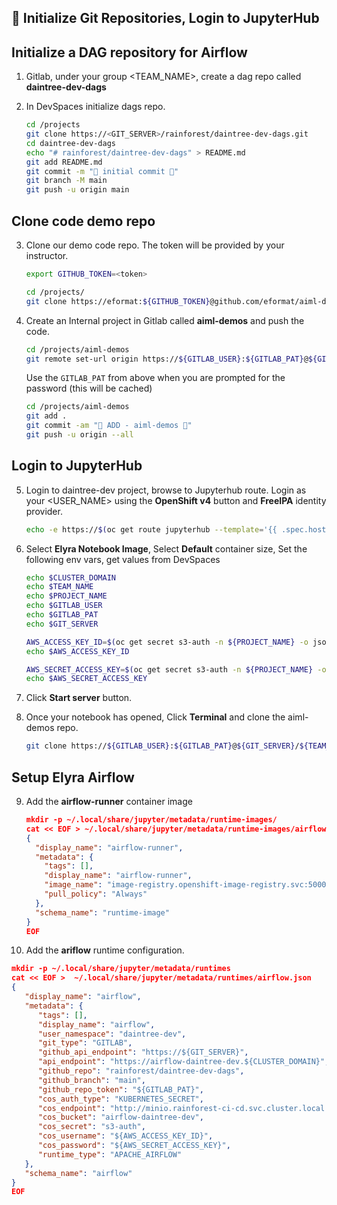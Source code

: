 ## 🐑️ Initialize Git Repositories, Login to JupyterHub
## Initialize a DAG repository for Airflow

1. Gitlab, under your group <TEAM_NAME>, create a dag repo called **daintree-dev-dags**

2. In DevSpaces initialize dags repo.

    ```bash
    cd /projects
    git clone https://<GIT_SERVER>/rainforest/daintree-dev-dags.git
    cd daintree-dev-dags
    echo "# rainforest/daintree-dev-dags" > README.md
    git add README.md
    git commit -m "🦩 initial commit 🦩"
    git branch -M main
    git push -u origin main
    ```

## Clone code demo repo

3. Clone our demo code repo. The token will be provided by your instructor.

   ```bash
   export GITHUB_TOKEN=<token>
   ```

   ```bash
   cd /projects/
   git clone https://eformat:${GITHUB_TOKEN}@github.com/eformat/aiml-demos.git
   ```

4. Create an Internal project in Gitlab called **aiml-demos** and push the code.

    ```bash
    cd /projects/aiml-demos
    git remote set-url origin https://${GITLAB_USER}:${GITLAB_PAT}@${GIT_SERVER}/${TEAM_NAME}/aiml-demos.git
    ```

   Use the `GITLAB_PAT` from above when you are prompted for the password (this will be cached)

    ```bash
    cd /projects/aiml-demos
    git add .
    git commit -am "🐙 ADD - aiml-demos 🐙"
    git push -u origin --all
    ```

## Login to JupyterHub

5. Login to daintree-dev project, browse to Jupyterhub route. Login as your <USER_NAME> using the **OpenShift v4** button and **FreeIPA** identity provider.

   ```bash
   echo -e https://$(oc get route jupyterhub --template='{{ .spec.host }}' -n ${PROJECT_NAME})
   ```

6. Select **Elyra Notebook Image**, Select **Default** container size, Set the following env vars, get values from DevSpaces

   ```bash
   echo $CLUSTER_DOMAIN
   echo $TEAM_NAME
   echo $PROJECT_NAME   
   echo $GITLAB_USER
   echo $GITLAB_PAT
   echo $GIT_SERVER
   ```
   
   ```bash
   AWS_ACCESS_KEY_ID=$(oc get secret s3-auth -n ${PROJECT_NAME} -o jsonpath='{.data.AWS_ACCESS_KEY_ID}' | base64 -d)
   echo $AWS_ACCESS_KEY_ID
   ```
   
   ```bash
   AWS_SECRET_ACCESS_KEY=$(oc get secret s3-auth -n ${PROJECT_NAME} -o jsonpath='{.data.AWS_SECRET_ACCESS_KEY}' | base64 -d)
   echo $AWS_SECRET_ACCESS_KEY
   ```

8. Click **Start server** button.

9. Once your notebook has opened, Click **Terminal** and clone the aiml-demos repo.

   ```bash
   git clone https://${GITLAB_USER}:${GITLAB_PAT}@${GIT_SERVER}/${TEAM_NAME}/aiml-demos.git
   ```

## Setup Elyra Airflow

9. Add the **airflow-runner** container image

   ```json
   mkdir -p ~/.local/share/jupyter/metadata/runtime-images/
   cat << EOF > ~/.local/share/jupyter/metadata/runtime-images/airflow-runner.json
   {
     "display_name": "airflow-runner",
     "metadata": {
       "tags": [],
       "display_name": "airflow-runner",
       "image_name": "image-registry.openshift-image-registry.svc:5000/rainforest-ci-cd/airflow-runner:2.3.2",
       "pull_policy": "Always"
     },
     "schema_name": "runtime-image"
   }
   EOF
   ```

10. Add the **ariflow** runtime configuration.

   ```json
   mkdir -p ~/.local/share/jupyter/metadata/runtimes
   cat << EOF >  ~/.local/share/jupyter/metadata/runtimes/airflow.json
   {
      "display_name": "airflow",
      "metadata": {
         "tags": [],
         "display_name": "airflow",
         "user_namespace": "daintree-dev",
         "git_type": "GITLAB",
         "github_api_endpoint": "https://${GIT_SERVER}",
         "api_endpoint": "https://airflow-daintree-dev.${CLUSTER_DOMAIN}",
         "github_repo": "rainforest/daintree-dev-dags",
         "github_branch": "main",
         "github_repo_token": "${GITLAB_PAT}",
         "cos_auth_type": "KUBERNETES_SECRET",
         "cos_endpoint": "http://minio.rainforest-ci-cd.svc.cluster.local:9000",
         "cos_bucket": "airflow-daintree-dev",
         "cos_secret": "s3-auth",
         "cos_username": "${AWS_ACCESS_KEY_ID}",
         "cos_password": "${AWS_SECRET_ACCESS_KEY}",
         "runtime_type": "APACHE_AIRFLOW"
      },
      "schema_name": "airflow"
   }
   EOF
   ```
